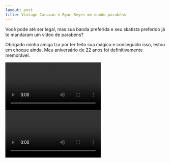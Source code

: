 ```yaml
---
layout: post
title: Vintage Caravan e Ryan Reyes me dando parabéns
---
```


Você pode até ser legal, mas sua banda preferida e seu skatista preferido já te mandaram um vídeo de parabéns?

Obrigado minha amiga Iza por ter feito sua mágica e conseguido isso, estou em choque ainda.
Meu aniversário de 22 anos foi definitivamente memorável.

<div class="bipartido">
<video  class="parte w50" controls preload="auto">
	<source src="/images/blog/ryrey_happy_birthday.mp4" type="video/mp4">
</video>

<video  class="parte w50" controls preload="auto">
	<source src="/images/blog/vintage_caravan_happy_birthday.mp4" type="video/mp4">
</video>
</div>
